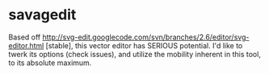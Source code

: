savagedit
=========

Based off http://svg-edit.googlecode.com/svn/branches/2.6/editor/svg-editor.html [stable], this vector editor has SERIOUS potential. I'd like to twerk its options (check issues), and utilize the mobility inherent in this tool, to its absolute maximum.

